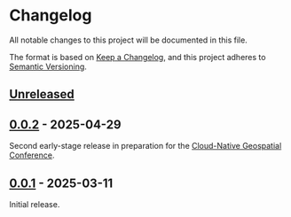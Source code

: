 # Changelog

All notable changes to this project will be documented in this file.

The format is based on [Keep a Changelog](https://keepachangelog.com/en/1.0.0/), and this project adheres to [Semantic Versioning](https://semver.org/spec/v2.0.0.html).

## [Unreleased]

## [0.0.2] - 2025-04-29

Second early-stage release in preparation for the [Cloud-Native Geospatial Conference](https://conference.cloudnativegeo.org/CNGConference2025).

## [0.0.1] - 2025-03-11

Initial release.

[unreleased]: https://github.com/gadomski/antimeridian/compare/v0.0.2...HEAD
[0.0.2]: https://github.com/gadomski/antimeridian/compare/v0.0.1...v0.0.2
[0.0.1]: https://github.com/gadomski/antimeridian/releases/tag/v0.0.1

<!-- markdownlint-disable-file MD024 -->
